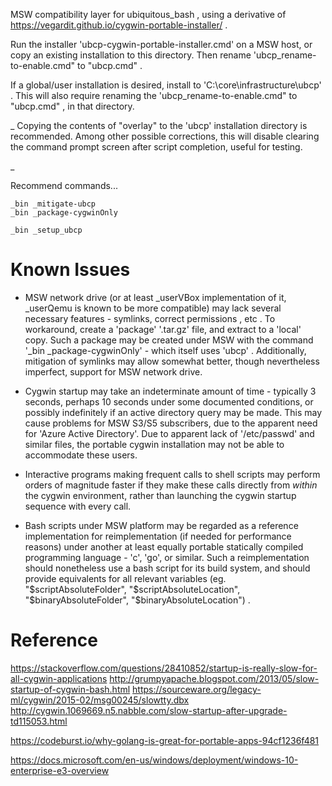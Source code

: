 
MSW compatibility layer for ubiquitous_bash , using a derivative of https://vegardit.github.io/cygwin-portable-installer/ .

Run the installer 'ubcp-cygwin-portable-installer.cmd' on a MSW host, or copy an existing installation to this directory. Then rename 'ubcp_rename-to-enable.cmd" to "ubcp.cmd" .

If a global/user installation is desired, install to 'C:\core\infrastructure\ubcp\' . This will also require renaming the 'ubcp_rename-to-enable.cmd" to "ubcp.cmd" , in that directory.



_
Copying the contents of "overlay" to the 'ubcp' installation directory is recommended. Among other possible corrections, this will disable clearing the command prompt screen after script completion, useful for testing.




_

Recommend commands...

```
_bin _mitigate-ubcp
_bin _package-cygwinOnly

_bin _setup_ubcp
```

# Known Issues

* MSW network drive (or at least _userVBox implementation of it, _userQemu is known to be more compatible) may lack several necessary features - symlinks, correct permissions , etc . To workaround, create a 'package' '.tar.gz' file, and extract to a 'local' copy. Such a package may be created under MSW with the command '_bin _package-cygwinOnly' - which itself uses 'ubcp' . Additionally, mitigation of symlinks may allow somewhat better, though nevertheless imperfect, support for MSW network drive.

* Cygwin startup may take an indeterminate amount of time - typically 3 seconds, perhaps 10 seconds under some documented conditions, or possibly indefinitely if an active directory query may be made. This may cause problems for MSW S3/S5 subscribers, due to the apparent need for 'Azure Active Directory'. Due to apparent lack of '/etc/passwd' and similar files, the portable cygwin installation may not be able to accommodate these users.

* Interactive programs making frequent calls to shell scripts may perform orders of magnitude faster if they make these calls directly from *within* the cygwin environment, rather than launching the cygwin startup sequence with every call.

* Bash scripts under MSW platform may be regarded as a reference implementation for reimplementation (if needed for performance reasons) under another at least equally portable statically compiled programming language - 'c', 'go', or similar. Such a reimplementation should nonetheless use a bash script for its build system, and should provide equivalents for all relevant variables (eg. "$scriptAbsoluteFolder", "$scriptAbsoluteLocation", "$binaryAbsoluteFolder", "$binaryAbsoluteLocation") .



# Reference
https://stackoverflow.com/questions/28410852/startup-is-really-slow-for-all-cygwin-applications
http://grumpyapache.blogspot.com/2013/05/slow-startup-of-cygwin-bash.html
https://sourceware.org/legacy-ml/cygwin/2015-02/msg00245/slowtty.dbx
http://cygwin.1069669.n5.nabble.com/slow-startup-after-upgrade-td115053.html

https://codeburst.io/why-golang-is-great-for-portable-apps-94cf1236f481

https://docs.microsoft.com/en-us/windows/deployment/windows-10-enterprise-e3-overview
